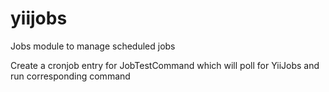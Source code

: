# yiijobs

Jobs module to manage scheduled jobs

Create a cronjob entry for JobTestCommand which will poll for YiiJobs and run corresponding command